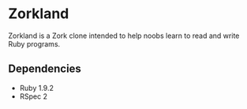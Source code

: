 Zorkland
========

Zorkland is a Zork clone intended to help noobs learn to read and write Ruby
programs.

Dependencies
------------

* Ruby 1.9.2
* RSpec 2
